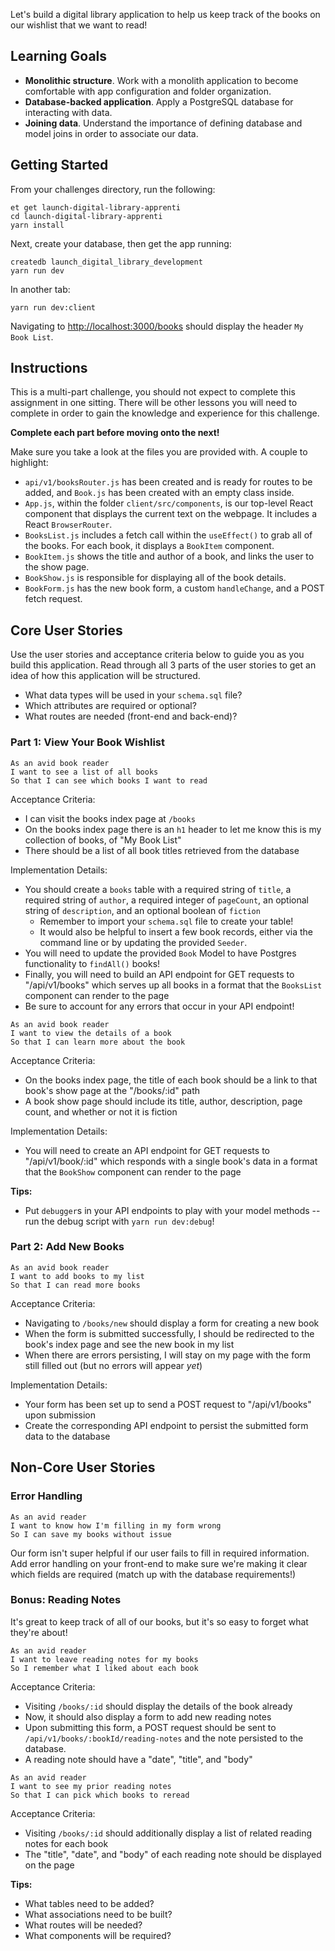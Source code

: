 Let's build a digital library application to help us keep track of the books on our wishlist that we want to read!

## Learning Goals

* **Monolithic structure**. Work with a monolith application to become comfortable with app configuration and folder organization.
* **Database-backed application**. Apply a PostgreSQL database for interacting with data.
* **Joining data**. Understand the importance of defining database and model joins in order to associate our data.

## Getting Started

From your challenges directory, run the following:

```no-highlight
et get launch-digital-library-apprenti
cd launch-digital-library-apprenti
yarn install
```

Next, create your database, then get the app running:

```no-highlight
createdb launch_digital_library_development
yarn run dev
```

In another tab:

```
yarn run dev:client
```

Navigating to <http://localhost:3000/books> should display the header `My Book List`.

## Instructions

This is a multi-part challenge, you should not expect to complete this assignment in one sitting. There will be other lessons you will need to complete in order to gain the knowledge and experience for this challenge.

**Complete each part before moving onto the next!**

Make sure you take a look at the files you are provided with. A couple to highlight:
- `api/v1/booksRouter.js` has been created and is ready for routes to be added, and `Book.js` has been created with an empty class inside.
- `App.js`, within the folder `client/src/components`, is our top-level React component that displays the current text on the webpage. It includes a React `BrowserRouter`.
- `BooksList.js` includes a fetch call within the `useEffect()` to grab all of the books. For each book, it displays a `BookItem` component.
- `BookItem.js` shows the title and author of a book, and links the user to the show page.
- `BookShow.js` is responsible for displaying all of the book details.
- `BookForm.js` has the new book form, a custom `handleChange`, and a POST fetch request.

## Core User Stories

Use the user stories and acceptance criteria below to guide you as you build this application. Read through all 3 parts of the user stories to get an idea of how this application will be structured.

- What data types will be used in your `schema.sql` file?
- Which attributes are required or optional?
- What routes are needed (front-end and back-end)?

### Part 1: View Your Book Wishlist

```no-highlight
As an avid book reader
I want to see a list of all books
So that I can see which books I want to read
```

Acceptance Criteria:

- I can visit the books index page at `/books`
- On the books index page there is an `h1` header to let me know this is my collection of books, of "My Book List"
- There should be a list of all book titles retrieved from the database

Implementation Details:

- You should create a `books` table with a required string of `title`, a required string of `author`, a required integer of `pageCount`, an optional string of `description`, and an optional boolean of `fiction`
  - Remember to import your `schema.sql` file to create your table!
  - It would also be helpful to insert a few book records, either via the command line or by updating the provided `Seeder`.
- You will need to update the provided `Book` Model to have Postgres functionality to `findAll()` books!
- Finally, you will need to build an API endpoint for GET requests to "/api/v1/books" which serves up all books in a format that the `BooksList` component can render to the page
- Be sure to account for any errors that occur in your API endpoint!


```no-highlight
As an avid book reader
I want to view the details of a book
So that I can learn more about the book
```

Acceptance Criteria:

- On the books index page, the title of each book should be a link to that book's show page at the "/books/:id" path
- A book show page should include its title, author, description, page count, and whether or not it is fiction

Implementation Details:

- You will need to create an API endpoint for GET requests to "/api/v1/book/:id" which responds with a single book's data in a format that the `BookShow` component can render to the page

**Tips:**

- Put `debugger`s in your API endpoints to play with your model methods -- run the debug script with `yarn run dev:debug`!

### Part 2: Add New Books

```no-highlight
As an avid book reader
I want to add books to my list
So that I can read more books
```

Acceptance Criteria:

- Navigating to `/books/new` should display a form for creating a new book
- When the form is submitted successfully, I should be redirected to the book's index page and see the new book in my list
- When there are errors persisting, I will stay on my page with the form still filled out (but no errors will appear _yet_)

Implementation Details:

- Your form has been set up to send a POST request to "/api/v1/books" upon submission
- Create the corresponding API endpoint to persist the submitted form data to the database

## Non-Core User Stories

### Error Handling

```
As an avid reader
I want to know how I'm filling in my form wrong
So I can save my books without issue
```

Our form isn't super helpful if our user fails to fill in required information. Add error handling on your front-end to make sure we're making it clear which fields are required (match up with the database requirements!)

### Bonus: Reading Notes

It's great to keep track of all of our books, but it's so easy to forget what they're about!

```no-highlight
As an avid reader
I want to leave reading notes for my books
So I remember what I liked about each book
```

Acceptance Criteria:

- Visiting `/books/:id` should display the details of the book already
- Now, it should also display a form to add new reading notes
- Upon submitting this form, a POST request should be sent to `/api/v1/books/:bookId/reading-notes` and the note persisted to the database.
- A reading note should have a "date", "title", and "body"

```no-highlight
As an avid reader
I want to see my prior reading notes
So that I can pick which books to reread
```

Acceptance Criteria:

- Visiting `/books/:id` should additionally display a list of related reading notes for each book
- The "title", "date", and "body" of each reading note should be displayed on the page


**Tips:**

- What tables need to be added?
- What associations need to be built?
- What routes will be needed?
- What components will be required?